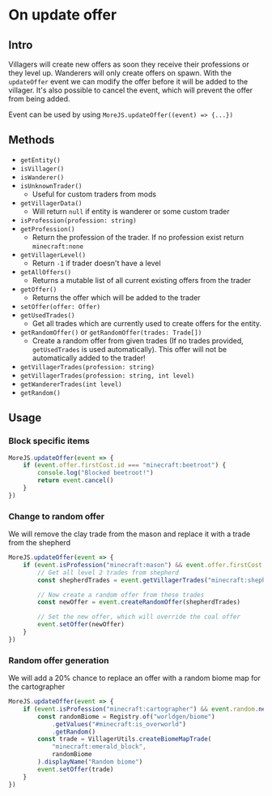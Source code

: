 # On update offer

## Intro

Villagers will create new offers as soon they receive their professions or they level up. Wanderers will only create offers on spawn. With the `updateOffer` event we can modify the offer before it will be added to the villager. It's also possible to cancel the event, which will prevent the offer from being added.

Event can be used by using `MoreJS.updateOffer((event) => {...})`

## Methods

-   `getEntity()`
-   `isVillager()`
-   `isWanderer()`
-   `isUnknownTrader()`
    -   Useful for custom traders from mods
-   `getVillagerData()`
    -   Will return `null` if entity is wanderer or some custom trader
-   `isProfession(profession: string)`
-   `getProfession()`
    -   Return the profession of the trader. If no profession exist return `minecraft:none`
-   `getVillagerLevel()`
    -   Return `-1` if trader doesn't have a level
-   `getAllOffers()`
    -   Returns a mutable list of all current existing offers from the trader
-   `getOffer()`
    -   Returns the offer which will be added to the trader
-   `setOffer(offer: Offer)`
-   `getUsedTrades()`
    -   Get all trades which are currently used to create offers for the entity.
-   `getRandomOffer()` or `getRandomOffer(trades: Trade[])`
    -   Create a random offer from given trades (If no trades provided, `getUsedTrades` is used automatically). This offer will not be automatically added to the trader!
-   `getVillagerTrades(profession: string)`
-   `getVillagerTrades(profession: string, int level)`
-   `getWandererTrades(int level)`
-   `getRandom()`

## Usage

### Block specific items

```js
MoreJS.updateOffer(event => {
    if (event.offer.firstCost.id === "minecraft:beetroot") {
        console.log("Blocked beetroot!")
        return event.cancel()
    }
})
```

### Change to random offer

We will remove the clay trade from the mason and replace it with a trade from the shepherd

```js
MoreJS.updateOffer(event => {
    if (event.isProfession("minecraft:mason") && event.offer.firstCost.id === "minecraft:clay_ball") {
        // Get all level 2 trades from shepherd
        const shepherdTrades = event.getVillagerTrades("minecraft:shepherd", 2)

        // Now create a random offer from these trades
        const newOffer = event.createRandomOffer(shepherdTrades)

        // Set the new offer, which will override the coal offer
        event.setOffer(newOffer)
    }
})
```

### Random offer generation

We will add a 20% chance to replace an offer with a random biome map for the cartographer

```js
MoreJS.updateOffer(event => {
    if (event.isProfession("minecraft:cartographer") && event.random.nextDouble() < 0.2) {
        const randomBiome = Registry.of("worldgen/biome")
            .getValues("#minecraft:is_overworld")
            .getRandom()
        const trade = VillagerUtils.createBiomeMapTrade(
            "minecraft:emerald_block",
            randomBiome
        ).displayName("Random biome")
        event.setOffer(trade)
    }
})
```
